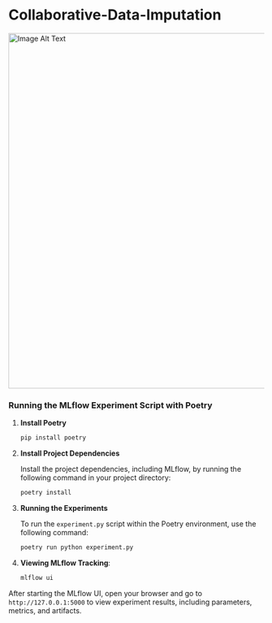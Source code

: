 # Collaborative-Data-Imputation

<img src="img/colab_data_imputation.png" alt="Image Alt Text" width="700"/>

### Running the MLflow Experiment Script with Poetry

1. **Install Poetry**

    ```bash
    pip install poetry
    ```

2. **Install Project Dependencies** 

    Install the project dependencies, including MLflow, by running the following command in your project directory:

    ```bash
    poetry install
    ```

3. **Running the Experiments** 

    To run the `experiment.py` script within the Poetry environment, use the following command:

    ```bash
    poetry run python experiment.py
    ```

4. **Viewing MLflow Tracking**: 

    ```bash
    mlflow ui
    ```

After starting the MLflow UI, open your browser and go to `http://127.0.0.1:5000` to view experiment results, including parameters, metrics, and artifacts.